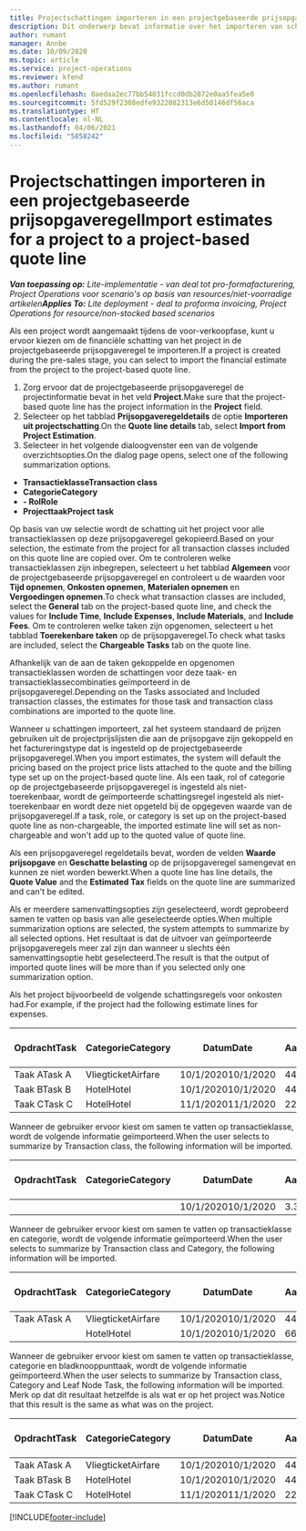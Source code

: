 ```yaml
---
title: Projectschattingen importeren in een projectgebaseerde prijsopgaveregel - lite
description: Dit onderwerp bevat informatie over het importeren van schattingen uit een project naar een prijsopgaveregel.
author: rumant
manager: Annbe
ms.date: 10/09/2020
ms.topic: article
ms.service: project-operations
ms.reviewer: kfend
ms.author: rumant
ms.openlocfilehash: 0aedaa2ec77bb54031fccd0db2872e0aa5fea5e0
ms.sourcegitcommit: 5fd529f2308edfe9322082313e6d50146df56aca
ms.translationtype: HT
ms.contentlocale: nl-NL
ms.lasthandoff: 04/06/2021
ms.locfileid: "5858242"
---
```

# <a name="import-estimates-for-a-project-to-a-project-based-quote-line"></a><span data-ttu-id="0e8fd-103">Projectschattingen importeren in een projectgebaseerde prijsopgaveregel</span><span class="sxs-lookup"><span data-stu-id="0e8fd-103">Import estimates for a project to a project-based quote line</span></span> 

<span data-ttu-id="0e8fd-104">_**Van toepassing op:** Lite-implementatie - van deal tot pro-formafacturering, Project Operations voor scenario's op basis van resources/niet-voorradige artikelen_</span><span class="sxs-lookup"><span data-stu-id="0e8fd-104">_**Applies To:** Lite deployment - deal to proforma invoicing, Project Operations for resource/non-stocked based scenarios_</span></span>

<span data-ttu-id="0e8fd-105">Als een project wordt aangemaakt tijdens de voor-verkoopfase, kunt u ervoor kiezen om de financiële schatting van het project in de projectgebaseerde prijsopgaveregel te importeren.</span><span class="sxs-lookup"><span data-stu-id="0e8fd-105">If a project is created during the pre-sales stage, you can select to import the financial estimate from the project to the project-based quote line.</span></span>

1. <span data-ttu-id="0e8fd-106">Zorg ervoor dat de projectgebaseerde prijsopgaveregel de projectinformatie bevat in het veld **Project**.</span><span class="sxs-lookup"><span data-stu-id="0e8fd-106">Make sure that the project-based quote line has the project information in the **Project** field.</span></span>
2. <span data-ttu-id="0e8fd-107">Selecteer op het tabblad **Prijsopgaveregeldetails** de optie **Importeren uit projectschatting**.</span><span class="sxs-lookup"><span data-stu-id="0e8fd-107">On the **Quote line details** tab, select **Import from Project Estimation**.</span></span>
3. <span data-ttu-id="0e8fd-108">Selecteer in het volgende dialoogvenster een van de volgende overzichtsopties.</span><span class="sxs-lookup"><span data-stu-id="0e8fd-108">On the dialog page opens, select one of the following summarization options.</span></span>

  - <span data-ttu-id="0e8fd-109">**Transactieklasse**</span><span class="sxs-lookup"><span data-stu-id="0e8fd-109">**Transaction class**</span></span>
  - <span data-ttu-id="0e8fd-110">**Categorie**</span><span class="sxs-lookup"><span data-stu-id="0e8fd-110">**Category**</span></span>
  - <span data-ttu-id="0e8fd-111">**- Rol**</span><span class="sxs-lookup"><span data-stu-id="0e8fd-111">**Role**</span></span> 
  - <span data-ttu-id="0e8fd-112">**Projecttaak**</span><span class="sxs-lookup"><span data-stu-id="0e8fd-112">**Project task**</span></span>

<span data-ttu-id="0e8fd-113">Op basis van uw selectie wordt de schatting uit het project voor alle transactieklassen op deze prijsopgaveregel gekopieerd.</span><span class="sxs-lookup"><span data-stu-id="0e8fd-113">Based on your selection, the estimate from the project for all transaction classes included on this quote line are copied over.</span></span> <span data-ttu-id="0e8fd-114">Om te controleren welke transactieklassen zijn inbegrepen, selecteert u het tabblad **Algemeen** voor de projectgebaseerde prijsopgaveregel en controleert u de waarden voor **Tijd opnemen**, **Onkosten opnemen**, **Materialen opnemen** en **Vergoedingen opnemen**.</span><span class="sxs-lookup"><span data-stu-id="0e8fd-114">To check what transaction classes are included, select the **General** tab on the project-based quote line, and check the values for **Include Time**, **Include Expenses**, **Include Materials**, and **Include Fees**.</span></span>  <span data-ttu-id="0e8fd-115">Om te controleren welke taken zijn opgenomen, selecteert u het tabblad **Toerekenbare taken** op de prijsopgaveregel.</span><span class="sxs-lookup"><span data-stu-id="0e8fd-115">To check what tasks are included, select the **Chargeable Tasks** tab on the quote line.</span></span>

<span data-ttu-id="0e8fd-116">Afhankelijk van de aan de taken gekoppelde en opgenomen transactieklassen worden de schattingen voor deze taak- en transactieklassecombinaties geïmporteerd in de prijsopgaveregel.</span><span class="sxs-lookup"><span data-stu-id="0e8fd-116">Depending on the Tasks associated and Included transaction classes, the estimates for those task and transaction class combinations are imported to the quote line.</span></span>

<span data-ttu-id="0e8fd-117">Wanneer u schattingen importeert, zal het systeem standaard de prijzen gebruiken uit de projectprijslijsten die aan de prijsopgave zijn gekoppeld en het factureringstype dat is ingesteld op de projectgebaseerde prijsopgaveregel.</span><span class="sxs-lookup"><span data-stu-id="0e8fd-117">When you import estimates, the system will default the pricing based on the project price lists attached to the quote and the billing type set up on the project-based quote line.</span></span> <span data-ttu-id="0e8fd-118">Als een taak, rol of categorie op de projectgebaseerde prijsopgaveregel is ingesteld als niet-toerekenbaar, wordt de geïmporteerde schattingsregel ingesteld als niet-toerekenbaar en wordt deze niet opgeteld bij de opgegeven waarde van de prijsopgaveregel.</span><span class="sxs-lookup"><span data-stu-id="0e8fd-118">If a task, role, or category is set up on the project-based quote line as non-chargeable, the imported estimate line will set as non-chargeable and won't add up to the quoted value of quote line.</span></span>

<span data-ttu-id="0e8fd-119">Als een prijsopgaveregel regeldetails bevat, worden de velden **Waarde prijsopgave** en **Geschatte belasting** op de prijsopgaveregel samengevat en kunnen ze niet worden bewerkt.</span><span class="sxs-lookup"><span data-stu-id="0e8fd-119">When a quote line has line details, the **Quote Value** and the **Estimated Tax** fields on the quote line are summarized and can't be edited.</span></span>

<span data-ttu-id="0e8fd-120">Als er meerdere samenvattingsopties zijn geselecteerd, wordt geprobeerd samen te vatten op basis van alle geselecteerde opties.</span><span class="sxs-lookup"><span data-stu-id="0e8fd-120">When multiple summarization options are selected, the system attempts to summarize by all selected options.</span></span> <span data-ttu-id="0e8fd-121">Het resultaat is dat de uitvoer van geïmporteerde prijsopgaveregels meer zal zijn dan wanneer u slechts één samenvattingsoptie hebt geselecteerd.</span><span class="sxs-lookup"><span data-stu-id="0e8fd-121">The result is that the output of imported quote lines will be more than if you selected only one summarization option.</span></span>

<span data-ttu-id="0e8fd-122">Als het project bijvoorbeeld de volgende schattingsregels voor onkosten had.</span><span class="sxs-lookup"><span data-stu-id="0e8fd-122">For example, if the project had the following estimate lines for expenses.</span></span>

| <span data-ttu-id="0e8fd-123">Opdracht</span><span class="sxs-lookup"><span data-stu-id="0e8fd-123">Task</span></span> | <span data-ttu-id="0e8fd-124">Categorie</span><span class="sxs-lookup"><span data-stu-id="0e8fd-124">Category</span></span> | <span data-ttu-id="0e8fd-125">Datum</span><span class="sxs-lookup"><span data-stu-id="0e8fd-125">Date</span></span> | <span data-ttu-id="0e8fd-126">Aantal</span><span class="sxs-lookup"><span data-stu-id="0e8fd-126">Quantity</span></span> | <span data-ttu-id="0e8fd-127">Prijs per eenheid</span><span class="sxs-lookup"><span data-stu-id="0e8fd-127">Unit price</span></span> | <span data-ttu-id="0e8fd-128">Bedrag</span><span class="sxs-lookup"><span data-stu-id="0e8fd-128">Amount</span></span> |
| --- | --- | --- | --- | --- | --- |
| <span data-ttu-id="0e8fd-129">Taak A</span><span class="sxs-lookup"><span data-stu-id="0e8fd-129">Task A</span></span> | <span data-ttu-id="0e8fd-130">Vliegticket</span><span class="sxs-lookup"><span data-stu-id="0e8fd-130">Airfare</span></span> | <span data-ttu-id="0e8fd-131">10/1/2020</span><span class="sxs-lookup"><span data-stu-id="0e8fd-131">10/1/2020</span></span> | <span data-ttu-id="0e8fd-132">4</span><span class="sxs-lookup"><span data-stu-id="0e8fd-132">4</span></span> | <span data-ttu-id="0e8fd-133">400</span><span class="sxs-lookup"><span data-stu-id="0e8fd-133">400</span></span> | <span data-ttu-id="0e8fd-134">1600</span><span class="sxs-lookup"><span data-stu-id="0e8fd-134">1600</span></span> |
| <span data-ttu-id="0e8fd-135">Taak B</span><span class="sxs-lookup"><span data-stu-id="0e8fd-135">Task B</span></span> | <span data-ttu-id="0e8fd-136">Hotel</span><span class="sxs-lookup"><span data-stu-id="0e8fd-136">Hotel</span></span> | <span data-ttu-id="0e8fd-137">10/1/2020</span><span class="sxs-lookup"><span data-stu-id="0e8fd-137">10/1/2020</span></span> | <span data-ttu-id="0e8fd-138">4</span><span class="sxs-lookup"><span data-stu-id="0e8fd-138">4</span></span> | <span data-ttu-id="0e8fd-139">200</span><span class="sxs-lookup"><span data-stu-id="0e8fd-139">200</span></span> | <span data-ttu-id="0e8fd-140">800</span><span class="sxs-lookup"><span data-stu-id="0e8fd-140">800</span></span> |
| <span data-ttu-id="0e8fd-141">Taak C</span><span class="sxs-lookup"><span data-stu-id="0e8fd-141">Task C</span></span> | <span data-ttu-id="0e8fd-142">Hotel</span><span class="sxs-lookup"><span data-stu-id="0e8fd-142">Hotel</span></span> | <span data-ttu-id="0e8fd-143">11/1/2020</span><span class="sxs-lookup"><span data-stu-id="0e8fd-143">11/1/2020</span></span> | <span data-ttu-id="0e8fd-144">2</span><span class="sxs-lookup"><span data-stu-id="0e8fd-144">2</span></span> | <span data-ttu-id="0e8fd-145">200</span><span class="sxs-lookup"><span data-stu-id="0e8fd-145">200</span></span> | <span data-ttu-id="0e8fd-146">400</span><span class="sxs-lookup"><span data-stu-id="0e8fd-146">400</span></span> |

<span data-ttu-id="0e8fd-147">Wanneer de gebruiker ervoor kiest om samen te vatten op transactieklasse, wordt de volgende informatie geïmporteerd.</span><span class="sxs-lookup"><span data-stu-id="0e8fd-147">When the user selects to summarize by Transaction class, the following information will be imported.</span></span>

| <span data-ttu-id="0e8fd-148">Opdracht</span><span class="sxs-lookup"><span data-stu-id="0e8fd-148">Task</span></span> | <span data-ttu-id="0e8fd-149">Categorie</span><span class="sxs-lookup"><span data-stu-id="0e8fd-149">Category</span></span> | <span data-ttu-id="0e8fd-150">Datum</span><span class="sxs-lookup"><span data-stu-id="0e8fd-150">Date</span></span> | <span data-ttu-id="0e8fd-151">Aantal</span><span class="sxs-lookup"><span data-stu-id="0e8fd-151">Quantity</span></span> | <span data-ttu-id="0e8fd-152">Prijs per eenheid</span><span class="sxs-lookup"><span data-stu-id="0e8fd-152">Unit price</span></span> | <span data-ttu-id="0e8fd-153">Bedrag</span><span class="sxs-lookup"><span data-stu-id="0e8fd-153">Amount</span></span> |
| --- | --- | --- | --- | --- | --- |
|||<span data-ttu-id="0e8fd-154">10/1/2020</span><span class="sxs-lookup"><span data-stu-id="0e8fd-154">10/1/2020</span></span> | <span data-ttu-id="0e8fd-155">3.34</span><span class="sxs-lookup"><span data-stu-id="0e8fd-155">3.34</span></span> | <span data-ttu-id="0e8fd-156">840</span><span class="sxs-lookup"><span data-stu-id="0e8fd-156">840</span></span> | <span data-ttu-id="0e8fd-157">2800</span><span class="sxs-lookup"><span data-stu-id="0e8fd-157">2800</span></span> |

<span data-ttu-id="0e8fd-158">Wanneer de gebruiker ervoor kiest om samen te vatten op transactieklasse en categorie, wordt de volgende informatie geïmporteerd.</span><span class="sxs-lookup"><span data-stu-id="0e8fd-158">When the user selects to summarize by Transaction class and Category, the following information will be imported.</span></span>

| <span data-ttu-id="0e8fd-159">Opdracht</span><span class="sxs-lookup"><span data-stu-id="0e8fd-159">Task</span></span> | <span data-ttu-id="0e8fd-160">Categorie</span><span class="sxs-lookup"><span data-stu-id="0e8fd-160">Category</span></span> | <span data-ttu-id="0e8fd-161">Datum</span><span class="sxs-lookup"><span data-stu-id="0e8fd-161">Date</span></span> | <span data-ttu-id="0e8fd-162">Aantal</span><span class="sxs-lookup"><span data-stu-id="0e8fd-162">Quantity</span></span> | <span data-ttu-id="0e8fd-163">Prijs per eenheid</span><span class="sxs-lookup"><span data-stu-id="0e8fd-163">Unit price</span></span> | <span data-ttu-id="0e8fd-164">Bedrag</span><span class="sxs-lookup"><span data-stu-id="0e8fd-164">Amount</span></span> |
| --- | --- | --- | --- | --- | --- |
| <span data-ttu-id="0e8fd-165">Taak A</span><span class="sxs-lookup"><span data-stu-id="0e8fd-165">Task A</span></span> | <span data-ttu-id="0e8fd-166">Vliegticket</span><span class="sxs-lookup"><span data-stu-id="0e8fd-166">Airfare</span></span> | <span data-ttu-id="0e8fd-167">10/1/2020</span><span class="sxs-lookup"><span data-stu-id="0e8fd-167">10/1/2020</span></span> | <span data-ttu-id="0e8fd-168">4</span><span class="sxs-lookup"><span data-stu-id="0e8fd-168">4</span></span> | <span data-ttu-id="0e8fd-169">400</span><span class="sxs-lookup"><span data-stu-id="0e8fd-169">400</span></span> | <span data-ttu-id="0e8fd-170">1600</span><span class="sxs-lookup"><span data-stu-id="0e8fd-170">1600</span></span> |
| | <span data-ttu-id="0e8fd-171">Hotel</span><span class="sxs-lookup"><span data-stu-id="0e8fd-171">Hotel</span></span> | <span data-ttu-id="0e8fd-172">10/1/2020</span><span class="sxs-lookup"><span data-stu-id="0e8fd-172">10/1/2020</span></span> | <span data-ttu-id="0e8fd-173">6</span><span class="sxs-lookup"><span data-stu-id="0e8fd-173">6</span></span> | <span data-ttu-id="0e8fd-174">200</span><span class="sxs-lookup"><span data-stu-id="0e8fd-174">200</span></span> | <span data-ttu-id="0e8fd-175">1200</span><span class="sxs-lookup"><span data-stu-id="0e8fd-175">1200</span></span> |

<span data-ttu-id="0e8fd-176">Wanneer de gebruiker ervoor kiest om samen te vatten op transactieklasse, categorie en bladknooppunttaak, wordt de volgende informatie geïmporteerd.</span><span class="sxs-lookup"><span data-stu-id="0e8fd-176">When the user selects to summarize by Transaction class, Category and Leaf Node Task, the following information will be imported.</span></span> <span data-ttu-id="0e8fd-177">Merk op dat dit resultaat hetzelfde is als wat er op het project was.</span><span class="sxs-lookup"><span data-stu-id="0e8fd-177">Notice that this result is the same as what was on the project.</span></span>

| <span data-ttu-id="0e8fd-178">Opdracht</span><span class="sxs-lookup"><span data-stu-id="0e8fd-178">Task</span></span> | <span data-ttu-id="0e8fd-179">Categorie</span><span class="sxs-lookup"><span data-stu-id="0e8fd-179">Category</span></span> | <span data-ttu-id="0e8fd-180">Datum</span><span class="sxs-lookup"><span data-stu-id="0e8fd-180">Date</span></span> | <span data-ttu-id="0e8fd-181">Aantal</span><span class="sxs-lookup"><span data-stu-id="0e8fd-181">Quantity</span></span> | <span data-ttu-id="0e8fd-182">Prijs per eenheid</span><span class="sxs-lookup"><span data-stu-id="0e8fd-182">Unit price</span></span> | <span data-ttu-id="0e8fd-183">Bedrag</span><span class="sxs-lookup"><span data-stu-id="0e8fd-183">Amount</span></span> |
| --- | --- | --- | --- | --- | --- |
| <span data-ttu-id="0e8fd-184">Taak A</span><span class="sxs-lookup"><span data-stu-id="0e8fd-184">Task A</span></span> | <span data-ttu-id="0e8fd-185">Vliegticket</span><span class="sxs-lookup"><span data-stu-id="0e8fd-185">Airfare</span></span> | <span data-ttu-id="0e8fd-186">10/1/2020</span><span class="sxs-lookup"><span data-stu-id="0e8fd-186">10/1/2020</span></span> | <span data-ttu-id="0e8fd-187">4</span><span class="sxs-lookup"><span data-stu-id="0e8fd-187">4</span></span> | <span data-ttu-id="0e8fd-188">400</span><span class="sxs-lookup"><span data-stu-id="0e8fd-188">400</span></span> | <span data-ttu-id="0e8fd-189">1600</span><span class="sxs-lookup"><span data-stu-id="0e8fd-189">1600</span></span> |
| <span data-ttu-id="0e8fd-190">Taak B</span><span class="sxs-lookup"><span data-stu-id="0e8fd-190">Task B</span></span> | <span data-ttu-id="0e8fd-191">Hotel</span><span class="sxs-lookup"><span data-stu-id="0e8fd-191">Hotel</span></span> | <span data-ttu-id="0e8fd-192">10/1/2020</span><span class="sxs-lookup"><span data-stu-id="0e8fd-192">10/1/2020</span></span> | <span data-ttu-id="0e8fd-193">4</span><span class="sxs-lookup"><span data-stu-id="0e8fd-193">4</span></span> | <span data-ttu-id="0e8fd-194">200</span><span class="sxs-lookup"><span data-stu-id="0e8fd-194">200</span></span> | <span data-ttu-id="0e8fd-195">800</span><span class="sxs-lookup"><span data-stu-id="0e8fd-195">800</span></span> |
| <span data-ttu-id="0e8fd-196">Taak C</span><span class="sxs-lookup"><span data-stu-id="0e8fd-196">Task C</span></span> | <span data-ttu-id="0e8fd-197">Hotel</span><span class="sxs-lookup"><span data-stu-id="0e8fd-197">Hotel</span></span> | <span data-ttu-id="0e8fd-198">11/1/2020</span><span class="sxs-lookup"><span data-stu-id="0e8fd-198">11/1/2020</span></span> | <span data-ttu-id="0e8fd-199">2</span><span class="sxs-lookup"><span data-stu-id="0e8fd-199">2</span></span> | <span data-ttu-id="0e8fd-200">200</span><span class="sxs-lookup"><span data-stu-id="0e8fd-200">200</span></span> | <span data-ttu-id="0e8fd-201">400</span><span class="sxs-lookup"><span data-stu-id="0e8fd-201">400</span></span> |


[!INCLUDE[footer-include](../../includes/footer-banner.md)]
